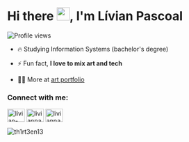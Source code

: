 <h1 align="left">Hi there <img src="https://raw.githubusercontent.com/aemmadi/aemmadi/master/wave.gif" height="30px">, I'm Lívian Pascoal</h1>
<p align="left"> <img src="https://komarev.com/ghpvc/?username=th1rt3en13&color=red" alt="Profile views" /> </p>

- 🔥 Studying Information Systems (bachelor's degree)

- ⚡ Fun fact, **I love to mix art and tech**

- 👩‍💻 More at [art portfolio](https://livianpascoal.wixsite.com/portfolio)

<h3 align="left">Connect with me:</h3>
<p align="left">
<a href="https://linkedin.com/in/lívian-pascoal" target="blank"><img align="center" src="https://raw.githubusercontent.com/rahuldkjain/github-profile-readme-generator/master/src/images/icons/Social/linked-in-alt.svg" alt="lívian-pascoal" height="30" width="40" /></a>
<a href="https://instagram.com/livianpascoal" target="blank"><img align="center" src="https://raw.githubusercontent.com/rahuldkjain/github-profile-readme-generator/master/src/images/icons/Social/instagram.svg" alt="livianpascoal" height="30" width="40" /></a>
<a href="https://www.behance.net/livianpasc" target="blank"><img align="center" src="https://raw.githubusercontent.com/rahuldkjain/github-profile-readme-generator/master/src/images/icons/Social/behance.svg" alt="livianpasc" height="30" width="40" /></a>
</p>



<p><img align="center" src="https://github-readme-stats.vercel.app/api/top-langs?username=th1rt3en13&show_icons=true&theme=dark&bg_color=010000&locale=en&layout=compact" alt="th1rt3en13" /></p>








